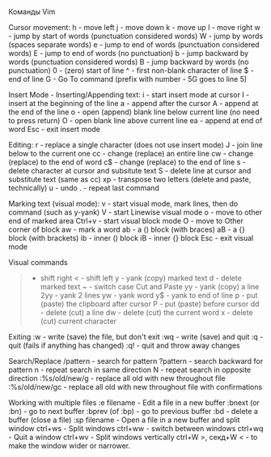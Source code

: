 Команды Vim

Cursor movement:
  h - move left
  j - move down
  k - move up
  l - move right
  w - jump by start of words (punctuation considered words)
  W - jump by words (spaces separate words)
  e - jump to end of words (punctuation considered words)
  E - jump to end of words (no punctuation)
  b - jump backward by words (punctuation considered words)
  B - jump backward by words (no punctuation)
  0 - (zero) start of line
  ^ - first non-blank character of line
  $ - end of line
  G - Go To command (prefix with number - 5G goes to line 5)
  
Insert Mode - Inserting/Appending text:
  i - start insert mode at cursor
  I - insert at the beginning of the line
  a - append after the cursor
  A - append at the end of the line
  o - open (append) blank line below current line (no need to press return)
  O - open blank line above current line
  ea - append at end of word
  Esc - exit insert mode

Editing:
  r - replace a single character (does not use insert mode)
  J - join line below to the current one
  cc - change (replace) an entire line
  cw - change (replace) to the end of word
  c$ - change (replace) to the end of line
  s - delete character at cursor and subsitute text
  S - delete line at cursor and substitute text (same as cc)
  xp - transpose two letters (delete and paste, technically)
  u - undo
  . - repeat last command

Marking text (visual mode):
  v - start visual mode, mark lines, then do command (such as y-yank)
  V - start Linewise visual mode
  o - move to other end of marked area
  Ctrl+v - start visual block mode
  O - move to Other corner of block
  aw - mark a word
  ab - a () block (with braces)
  aB - a {} block (with brackets)
  ib - inner () block
  iB - inner {} block
  Esc - exit visual mode

Visual commands
  > - shift right
  < - shift left
  y - yank (copy) marked text
  d - delete marked text
  ~ - switch case
  Cut and Paste
  yy - yank (copy) a line
  2yy - yank 2 lines
  yw - yank word
  y$ - yank to end of line
  p - put (paste) the clipboard after cursor
  P - put (paste) before cursor
  dd - delete (cut) a line
  dw - delete (cut) the current word
  x - delete (cut) current character

Exiting
  :w - write (save) the file, but don't exit
  :wq - write (save) and quit
  :q - quit (fails if anything has changed)
  :q! - quit and throw away changes

Search/Replace
  /pattern - search for pattern
  ?pattern - search backward for pattern
  n - repeat search in same direction
  N - repeat search in opposite direction
  :%s/old/new/g - replace all old with new throughout file
  :%s/old/new/gc - replace all old with new throughout file with confirmations

Working with multiple files
  :e filename - Edit a file in a new buffer
  :bnext (or :bn) - go to next buffer
  :bprev (of :bp) - go to previous buffer
  :bd - delete a buffer (close a file)
  :sp filename - Open a file in a new buffer and split window
  ctrl+ws - Split windows
  ctrl+ww - switch between windows
  ctrl+wq - Quit a window
  ctrl+wv - Split windows vertically
  ctrl+W >, секд+W < - to make the window wider or narrower.
